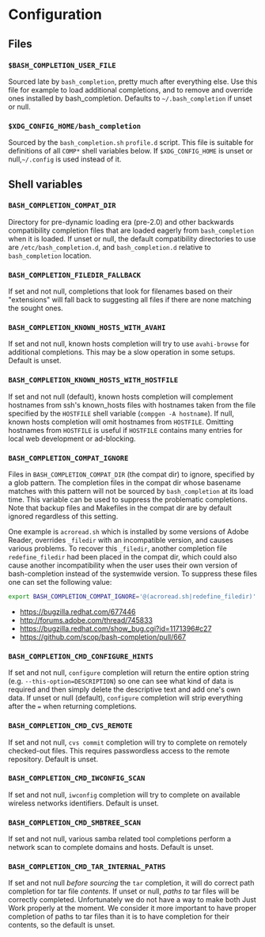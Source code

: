 # Configuration

## Files

### `$BASH_COMPLETION_USER_FILE`

Sourced late by `bash_completion`, pretty much after everything else.
Use this file for example to load additional completions, and to remove
and override ones installed by bash_completion. Defaults to
`~/.bash_completion` if unset or null.

### `$XDG_CONFIG_HOME/bash_completion`

Sourced by the `bash_completion.sh` `profile.d` script. This file is
suitable for definitions of all `COMP*` shell variables below.
If `$XDG_CONFIG_HOME` is unset or null,`~/.config` is
used instead of it.

## Shell variables

### `BASH_COMPLETION_COMPAT_DIR`

Directory for pre-dynamic loading era (pre-2.0) and other backwards
compatibility completion files that are loaded eagerly from `bash_completion`
when it is loaded. If unset or null, the default compatibility directories to
use are `/etc/bash_completion.d`, and `bash_completion.d` relative to
`bash_completion` location.

### `BASH_COMPLETION_FILEDIR_FALLBACK`

If set and not null, completions that look for filenames based on their
"extensions" will fall back to suggesting all files if there are none
matching the sought ones.

### `BASH_COMPLETION_KNOWN_HOSTS_WITH_AVAHI`

If set and not null, known hosts completion will try to use `avahi-browse`
for additional completions. This may be a slow operation in some setups.
Default is unset.

### `BASH_COMPLETION_KNOWN_HOSTS_WITH_HOSTFILE`

If set and not null (default), known hosts completion will complement
hostnames from ssh's known_hosts files with hostnames taken from the file
specified by the `HOSTFILE` shell variable (`compgen -A hostname`). If null,
known hosts completion will omit hostnames from `HOSTFILE`. Omitting
hostnames from `HOSTFILE` is useful if `HOSTFILE` contains many entries for
local web development or ad-blocking.

### `BASH_COMPLETION_COMPAT_IGNORE`

Files in `BASH_COMPLETION_COMPAT_DIR` (the compat dir) to ignore, specified by
a glob pattern.  The completion files in the compat dir whose basename matches
with this pattern will not be sourced by `bash_completion` at its load time.
This variable can be used to suppress the problematic completions.  Note that
backup files and Makefiles in the compat dir are by default ignored regardless
of this setting.

One example is `acroread.sh` which is installed by some versions of Adobe
Reader, overrides `_filedir` with an incompatible version, and causes
various problems.  To recover this `_filedir`, another completion file
`redefine_filedir` had been placed in the compat dir, which could also
cause another incompatibility when the user uses their own version of
bash-completion instead of the systemwide version.  To suppress these files
one can set the following value:

```bash
export BASH_COMPLETION_COMPAT_IGNORE='@(acroread.sh|redefine_filedir)'
```

- <https://bugzilla.redhat.com/677446>
- <http://forums.adobe.com/thread/745833>
- <https://bugzilla.redhat.com/show_bug.cgi?id=1171396#c27>
- <https://github.com/scop/bash-completion/pull/667>

### `BASH_COMPLETION_CMD_CONFIGURE_HINTS`

If set and not null, `configure` completion will return the entire option
string (e.g. `--this-option=DESCRIPTION`) so one can see what kind of data
is required and then simply delete the descriptive text and add one's own
data. If unset or null (default), `configure` completion will strip
everything after the `=` when returning completions.

### `BASH_COMPLETION_CMD_CVS_REMOTE`

If set and not null, `cvs commit` completion will try to complete on
remotely checked-out files. This requires passwordless access to the
remote repository. Default is unset.

### `BASH_COMPLETION_CMD_IWCONFIG_SCAN`

If set and not null, `iwconfig` completion will try to complete on
available wireless networks identifiers. Default is unset.

### `BASH_COMPLETION_CMD_SMBTREE_SCAN`

If set and not null, various samba related tool completions perform
a network scan to complete domains and hosts. Default is unset.

### `BASH_COMPLETION_CMD_TAR_INTERNAL_PATHS`

If set and not null _before sourcing_ the `tar` completion, it will do
correct path completion for tar file _contents_. If unset or null,
_paths to_ tar files will be correctly completed. Unfortunately we do not
have a way to make both Just Work properly at the moment. We consider it
more important to have proper completion of paths to tar files than it is
to have completion for their contents, so the default is unset.
